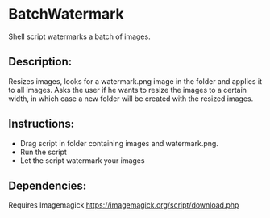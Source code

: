 # BatchWatermark
Shell script watermarks a batch of images.

## Description:
Resizes images, looks for a watermark.png image in the folder and applies it to all images.
Asks the user if he wants to resize the images to a certain width, in which case a new folder will be created with the resized images.

## Instructions:
  - Drag script in folder containing images and watermark.png.
  - Run the script
  - Let the script watermark your images
  
## Dependencies:
Requires Imagemagick https://imagemagick.org/script/download.php
